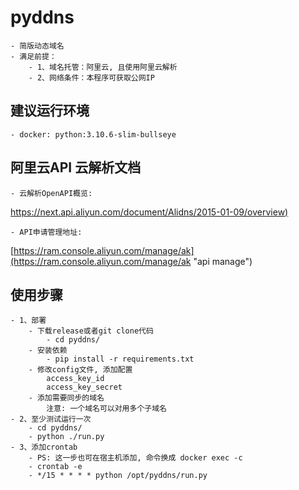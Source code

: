 # pyddns
    - 简版动态域名
    - 满足前提：
        - 1、域名托管：阿里云, 且使用阿里云解析
        - 2、网络条件：本程序可获取公网IP

## 建议运行环境
    - docker: python:3.10.6-slim-bullseye

## 阿里云API 云解析文档
    
    - 云解析OpenAPI概览: 
[https://next.api.aliyun.com/document/Alidns/2015-01-09/overview)](https://next.api.aliyun.com/document/Alidns/2015-01-09/overview "openapi")

    - API申请管理地址: 
[https://ram.console.aliyun.com/manage/ak](https://ram.console.aliyun.com/manage/ak "api manage")

## 使用步骤
    - 1、部署
        - 下载release或者git clone代码
            - cd pyddns/
        - 安装依赖
            - pip install -r requirements.txt
        - 修改config文件, 添加配置
            access_key_id
            access_key_secret
        - 添加需要同步的域名
            注意: 一个域名可以对用多个子域名
    - 2、至少测试运行一次
        - cd pyddns/
        - python ./run.py
    - 3、添加crontab
        - PS: 这一步也可在宿主机添加, 命令换成 docker exec -c 
        - crontab -e 
        - */15 * * * * python /opt/pyddns/run.py
